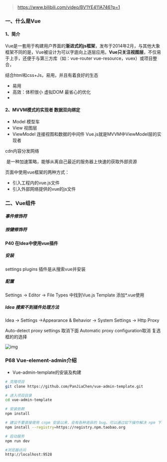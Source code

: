 > https://www.bilibili.com/video/BV1YE411A746?p=1

### 一、什么是Vue

#### 1、简介

Vue是一套用于构建用户界面的**渐进式的js框架**，发布于2014年2月，与其他大象框架不同的是，Vue被设计为可以字底向上逐层应用。**Vue只关注视图层**，不仅易于上手，还便于与第三方库（如：vue-router vue-resource，vuex）或项目整合，

结合html和css+Js，易用，并且有着良好的生态

- 易用
- 高效：体积很小 虚拟DOM 最省心的优化
- 

#### 2、MVVM模式的实现者 数据双向绑定

- Model 模型车
- View 视图层
- ViewModel 连接视图和数据的中间件 Vue.js就是MVVM中ViewModel层的实现者



cdn内容分发网络

​	是一种加速策略，能够从离自己最近的服务器上快速的获取外部资源

页面中使用vue框架的两种方式：

- 引入工程内的vue.js文件
- 引入外部网络提供的vue的js文件



### 二、Vue组件

##### 事件修饰符



##### 按键修饰符





#### P40 在Idea中使用vue插件

##### 安装

settings plugins 插件是从搜索vue并安装

##### 配置

Settings -> Editor -> File Types 中找到Vue.js Template 添加*.vue使用



##### Idea 搜索不到插件处理方法

Idea -> Settings ->Appearance & Behavior -> System Settings -> Http Proxy

Auto-detect proxy settings 取消下面 Automatic proxy configuration取消 复选框的的选择

![img](https://img-blog.csdnimg.cn/20200220160823145.png?x-oss-process=image/watermark,type_ZmFuZ3poZW5naGVpdGk,shadow_10,text_aHR0cHM6Ly9ibG9nLmNzZG4ubmV0L3FxXzQyODQwOTEy,size_16,color_FFFFFF,t_70)





### P68 Vue-element-admin介绍

- Vue-admin-template的安装及构建

```bash
# 克隆项目
git clone https://github.com/PanJiaChen/vue-admin-template.git

# 进入项目目录
cd vue-admin-template

# 安装依赖
npm install

# 建议不要直接使用 cnpm 安装以来，会有各种诡异的 bug。可以通过如下操作解决 npm 下载速度慢的问题
npm install --registry=https://registry.npm.taobao.org

# 启动服务
npm run dev

#浏览器访问 
http://localhost:9528
```

